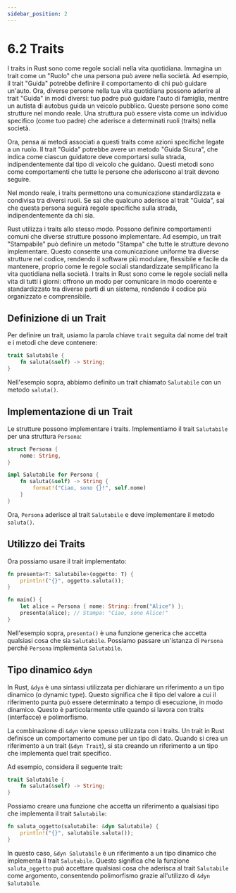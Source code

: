 ```yaml
---
sidebar_position: 2
---
```

# 6.2 Traits
I traits in Rust sono come regole sociali nella vita quotidiana. Immagina un trait come un "Ruolo" che una persona può avere nella società. Ad esempio, il trait "Guida" potrebbe definire il comportamento di chi può guidare un'auto. Ora, diverse persone nella tua vita quotidiana possono aderire al trait "Guida" in modi diversi: tuo padre può guidare l'auto di famiglia, mentre un autista di autobus guida un veicolo pubblico. Queste persone sono come strutture nel mondo reale. Una struttura può essere vista come un individuo specifico (come tuo padre) che aderisce a determinati ruoli (traits) nella società.

Ora, pensa ai metodi associati a questi traits come azioni specifiche legate a un ruolo. Il trait "Guida" potrebbe avere un metodo "Guida Sicura", che indica come ciascun guidatore deve comportarsi sulla strada, indipendentemente dal tipo di veicolo che guidano. Questi metodi sono come comportamenti che tutte le persone che aderiscono al trait devono seguire.

Nel mondo reale, i traits permettono una comunicazione standardizzata e condivisa tra diversi ruoli. Se sai che qualcuno aderisce al trait "Guida", sai che questa persona seguirà regole specifiche sulla strada, indipendentemente da chi sia.

Rust utilizza i traits allo stesso modo. Possono definire comportamenti comuni che diverse strutture possono implementare. Ad esempio, un trait "Stampabile" può definire un metodo "Stampa" che tutte le strutture devono implementare. Questo consente una comunicazione uniforme tra diverse strutture nel codice, rendendo il software più modulare, flessibile e facile da mantenere, proprio come le regole sociali standardizzate semplificano la vita quotidiana nella società. I traits in Rust sono come le regole sociali nella vita di tutti i giorni: offrono un modo per comunicare in modo coerente e standardizzato tra diverse parti di un sistema, rendendo il codice più organizzato e comprensibile.

## Definizione di un Trait
Per definire un trait, usiamo la parola chiave `trait` seguita dal nome del trait e i metodi che deve contenere:

```rust
trait Salutabile {
    fn saluta(&self) -> String;
}
```

Nell'esempio sopra, abbiamo definito un trait chiamato `Salutabile` con un metodo `saluta()`.

## Implementazione di un Trait
Le strutture possono implementare i traits. Implementiamo il trait `Salutabile` per una struttura `Persona`:

```rust
struct Persona {
    nome: String,
}

impl Salutabile for Persona {
    fn saluta(&self) -> String {
        format!("Ciao, sono {}!", self.nome)
    }
}
```

Ora, `Persona` aderisce al trait `Salutabile` e deve implementare il metodo `saluta()`.

## Utilizzo dei Traits
Ora possiamo usare il trait implementato:

```rust
fn presenta<T: Salutabile>(oggetto: T) {
    println!("{}", oggetto.saluta());
}

fn main() {
    let alice = Persona { nome: String::from("Alice") };
    presenta(alice); // Stampa: "Ciao, sono Alice!"
}
```

Nell'esempio sopra, `presenta()` è una funzione generica che accetta qualsiasi cosa che sia `Salutabile`. Possiamo passare un'istanza di `Persona` perché `Persona` implementa `Salutabile`.

## Tipo dinamico `&dyn`
In Rust, `&dyn` è una sintassi utilizzata per dichiarare un riferimento a un tipo dinamico (o dynamic type). Questo significa che il tipo del valore a cui il riferimento punta può essere determinato a tempo di esecuzione, in modo dinamico. Questo è particolarmente utile quando si lavora con traits (interfacce) e polimorfismo.

La combinazione di `&dyn` viene spesso utilizzata con i traits. Un trait in Rust definisce un comportamento comune per un tipo di dato. Quando si crea un riferimento a un trait (`&dyn Trait`), si sta creando un riferimento a un tipo che implementa quel trait specifico.

Ad esempio, considera il seguente trait:

```rust
trait Salutabile {
    fn saluta(&self) -> String;
}
```

Possiamo creare una funzione che accetta un riferimento a qualsiasi tipo che implementa il trait `Salutabile`:

```rust
fn saluta_oggetto(salutabile: &dyn Salutabile) {
    println!("{}", salutabile.saluta());
}
```

In questo caso, `&dyn Salutabile` è un riferimento a un tipo dinamico che implementa il trait `Salutabile`. Questo significa che la funzione `saluta_oggetto` può accettare qualsiasi cosa che aderisca al trait `Salutabile` come argomento, consentendo polimorfismo grazie all'utilizzo di `&dyn Salutabile`.
